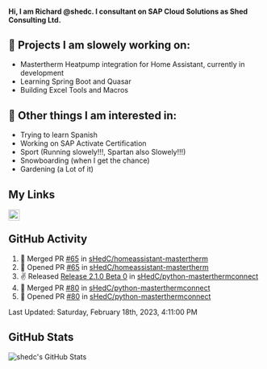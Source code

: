 #### Hi, I am Richard @shedc. I consultant on SAP Cloud Solutions as Shed Consulting Ltd.

## 👋 Projects I am slowely working on:
- Mastertherm Heatpump integration for Home Assistant, currently in development
- Learning Spring Boot and Quasar
- Building Excel Tools and Macros

## 👀 Other things I am interested in:
- Trying to learn Spanish
- Working on SAP Activate Certification
- Sport (Running slowely!!!, Spartan also Slowely!!!)
- Snowboarding (when I get the chance)
- Gardening (a Lot of it)

## My Links
[<img align="left" alt="shedc | LinkedIn" width="22px" src="https://cdn.jsdelivr.net/npm/simple-icons@v3/icons/linkedin.svg" />][linkedin]

<br/>

## GitHub Activity
<!--RECENT_ACTIVITY:start-->
1. 🎉 Merged PR [#65](https://github.com/sHedC/homeassistant-mastertherm/pull/65) in [sHedC/homeassistant-mastertherm](https://github.com/sHedC/homeassistant-mastertherm)
2. 💪 Opened PR [#65](https://github.com/sHedC/homeassistant-mastertherm/pull/65) in [sHedC/homeassistant-mastertherm](https://github.com/sHedC/homeassistant-mastertherm)
3. ✌️ Released [Release 2.1.0 Beta 0](https://github.com/sHedC/python-masterthermconnect/releases/tag/2.1.0-b0) in [sHedC/python-masterthermconnect](https://github.com/sHedC/python-masterthermconnect)
4. 🎉 Merged PR [#80](https://github.com/sHedC/python-masterthermconnect/pull/80) in [sHedC/python-masterthermconnect](https://github.com/sHedC/python-masterthermconnect)
5. 💪 Opened PR [#80](https://github.com/sHedC/python-masterthermconnect/pull/80) in [sHedC/python-masterthermconnect](https://github.com/sHedC/python-masterthermconnect)
<!--RECENT_ACTIVITY:end-->
<!--RECENT_ACTIVITY:last_update-->
Last Updated: Saturday, February 18th, 2023, 4:11:00 PM
<!--RECENT_ACTIVITY:last_update_end-->

## GitHub Stats
<img align="left" alt="shedc's GitHub Stats" src="https://github-readme-stats.vercel.app/api?username=shedc&show_icons=true&hide_title=true" />

[linkedin]: https://www.linkedin.com/in/richard-holmes-3314251/
